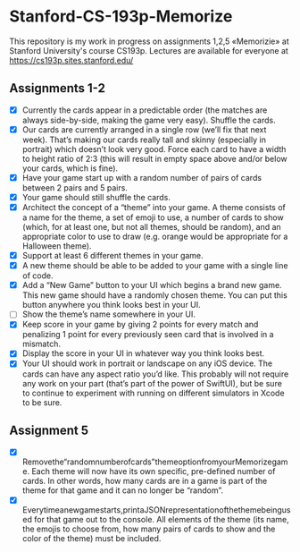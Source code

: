 # Stanford-CS-193p-Memorize

This repository is my work in progress on assignments 1,2,5 «Memorizie» at Stanford University's course CS193p. Lectures are available for everyone at https://cs193p.sites.stanford.edu/

## Assignments 1-2

- [x] Currently the cards appear in a predictable order (the matches are always side-by-side, making the game very easy). Shuffle the cards.
- [x] Our cards are currently arranged in a single row (we’ll fix that next week). That’s making our cards really tall and skinny (especially in portrait) which doesn’t look very good. Force each card to have a width to height ratio of 2:3 (this will result in empty space above and/or below your cards, which is fine).
- [x] Have your game start up with a random number of pairs of cards between 2 pairs and 5 pairs.
- [x] Your game should still shuffle the cards.
- [x] Architect the concept of a “theme” into your game. A theme consists of a name for the theme, a set of emoji to use, a number of cards to show (which, for at least one, but not all themes, should be random), and an appropriate color to use to draw (e.g. orange would be appropriate for a Halloween theme).
- [x] Support at least 6 different themes in your game.
- [x] A new theme should be able to be added to your game with a single line of code.
- [x] Add a “New Game” button to your UI which begins a brand new game. This new game should have a randomly chosen theme. You can put this button anywhere you think looks best in your UI.
- [ ] Show the theme’s name somewhere in your UI.
- [x] Keep score in your game by giving 2 points for every match and penalizing 1 point for every previously seen card that is involved in a mismatch.
- [x] Display the score in your UI in whatever way you think looks best.
- [x] Your UI should work in portrait or landscape on any iOS device. The cards can have any aspect ratio you’d like. This probably will not require any work on your part (that’s part of the power of SwiftUI), but be sure to continue to experiment with running on different simulators in Xcode to be sure.

## Assignment 5

- [x] Removethe“randomnumberofcards”themeoptionfromyourMemorizegame. Each theme will now have its own specific, pre-defined number of cards. In other words, how many cards are in a game is part of the theme for that game and it can no longer be “random”.
- [x] Everytimeanewgamestarts,printaJSONrepresentationofthethemebeingused for that game out to the console. All elements of the theme (its name, the emojis to choose from, how many pairs of cards to show and the color of the theme) must be included.
